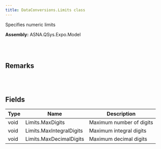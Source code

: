 ```yaml
---
title: DataConversions.Limits class
---
```


Specifies numeric limits

**Assembly:** ASNA.QSys.Expo.Model

<br>
<br>

## Remarks

<br>
<br>

## Fields

| Type | Name | Description
| --- | --- | --- 
| void | Limits.MaxDigits | Maximum number of digits
| void | Limits.MaxIntegralDigits | Maximum integral digits
| void | Limits.MaxDecimalDigits | Maximum decimal digits

<br>
<br>

